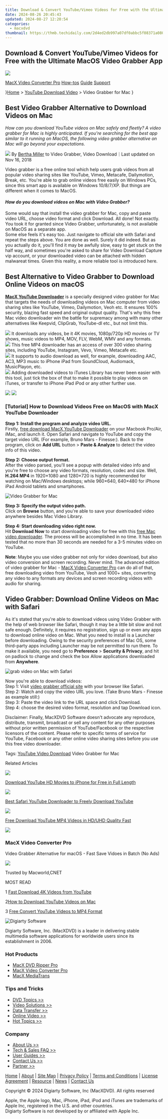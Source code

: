```yaml
---
title: Download & Convert YouTube/Vimeo Videos for Free with the Ultimate MacOS Video Grabber App
date: 2024-08-26 20:45:43
updated: 2024-08-27 12:20:54
categories:
  - macxdvd
thumbnail: https://thmb.techidaily.com/2d4ed2db997a07df0abbc5f08371a080eeac3562475afaa223146d9d0657f5f7.jpg
---
```


## Download & Convert YouTube/Vimeo Videos for Free with the Ultimate MacOS Video Grabber App

[![](https://www.macxdvd.com/youtube-download-video/../image-style/article-seo/icon5.png)](https://tools.techidaily.com/macxdvd/products/)

[MacX Video Converter Pro](https://tools.techidaily.com/macxdvd/products/) [How-tos](https://tools.techidaily.com/macxdvd/products/) [Guide](https://tools.techidaily.com/macxdvd/products/) [Support](https://tools.techidaily.com/macxdvd/products/) 

}[Home](https://tools.techidaily.com/macxdvd/products/) \> [YouTube Download Video](https://tools.techidaily.com/macxdvd/products/) \> Video Grabber for Mac }

## Best Video Grabber Alternative to Download Videos on Mac

_How can you download YouTube videos on Mac safely and fleetly? A video grabber for Mac is highly anticipated. If you're searching for the best app similar to it running on MacOS, the following video grabber alternative on Mac will go beyond your expectations._ 

![](https://www.macxdvd.com/youtube-download-video/../image-style/article-seo/icon1.png) By [Bertha Miller](https://www.linkedin.com/in/bertha-miller-7a324990/) to Video Grabber, Video Download｜Last updated on Nov 16, 2018



Video grabber is a free online tool which help users grab videos from all popular video sharing sites like YouTube, Vimeo, Metacafe, Dailymotion, Break, etc. You're able to grab online videos free easily on Windows PCs, since this smart app is available on Windows 10/8/7/XP. But things are different when it comes to MacOS.

#### **_How do you download videos on Mac with Video Grabber?_** 

Some would say that install the video grabber for Mac, copy and paste video URL, choose video format and click Download. All done! Not exactly. You took it for granted since Video Grabber, unfortunately, is not available on MacOS as a separate app.  
 Some else feels it's easy too. Just navigate to official site with Safari and repeat the steps above. You are done as well. Surely it did indeed. But as you actually do it, you'll find it may be awfully slow, easy to get stuck on the half way, and sometimes you're asked to share for Video Download Capture vip account, or your downloaded video can be attached with hidden malwareat times. Given this reality, a more reliable tool is introduced here.

## Best Alternative to Video Grabber to Download Online Videos on macOS

[**MacX YouTube Downloader**](https://tools.techidaily.com/macxdvd/products/) is a specially designed video grabber for Mac that targets the needs of downloading videos on Mac computer from video sharing sites like YouTube, Vimeo, Dailymotion, Veoh etc. It ensures 100% security, blazing fast speed and original output quality. That's why this free Mac video downloader win the battle for supremacy among with many other alternatives like Keepvid, ClipGrab, YouTube-dl etc., but not limit this. 

![](https://www.macxdvd.com/youtube-download-video/../seoimage/i1.png) It downloads any videos, be it 4K movies, 1080p/720p HD movies or TV shows, music videos to MP4, MOV, FLV, WebM, WMV and any formats.  
![](https://www.macxdvd.com/youtube-download-video/../seoimage/i1.png) This free MP4 downloader has an access of over 300 video sharing sites, including YouTube, Instagram, Vevo, Vimeo, Metacafe etc.  
![](https://www.macxdvd.com/youtube-download-video/../seoimage/i1.png) It supports to audio download as well, for example, downloading AAC, AC3, MP3 music to iPhone iPad from SoundCloud, Audiomack, MusicPlayon, etc.  
![](https://www.macxdvd.com/youtube-download-video/../seoimage/i1.png) Adding downloaded videos to iTunes Library has never been easier with this tool, just tick the box of that to make it possible to play videos on iTunes, or transfer to iPhone iPad iPod or any other further use.

[![](https://www.macxdvd.com/youtube-download-video/../image-style/article-seo/d-win.png)](https://tools.techidaily.com/macxdvd/products/) [![](https://www.macxdvd.com/youtube-download-video/../image-style/article-seo/d-mac.png)](https://www.macxdvd.com/youtube-download-video/../download/macx-youtube-downloader-free.dmg) 

### \[Tutorial\] How to Download Videos Free on MacOS with MacX YouTube Downloader

**Step 1: Install the program and analyze video URL.**   
 Firstly, [free download MacX YouTube Downloader](https://tools.techidaily.com/macxdvd/products/) on your Macbook Pro/Air, iMac, and launch it. Open Safari and navigate to YouTube and copy the target video URL (For example, Bruno Mars - Finesse:). Back to the program, click on **Add URL** button > **Paste & Analyze** to detect the video info of this video. 

**Step 2: Choose output format.**   
After the video parsed, you'll see a popup with detailed video info and you're free to choose any video formats, resolution, codec and size. Well, **H.264 MP4** in 1920×1080 and 1280×720 is highly recommended for watching on Mac/Windows desktops; while 960×640, 640×480 for iPhone iPad Android tablets and smartphones.

![Video Grabber for Mac](https://www.macxdvd.com/youtube-download-video/images/video-grabber-for-mac-1.jpg)

**Step 3: Specify the output video path.**   
Click on **Browse** button, and you're able to save your downloaded video anywhere besides Mac Video Library. 

**Step 4: Start downloading video right now.**   
 Hit **Download Now** to start downloading video for free with this [free Mac video downloader](https://tools.techidaily.com/macxdvd/products/). The process will be accomplished in no time. It has been tested that no more than 30 seconds are needed for a 3-5 minutes video on YouTube.

**Note**: Maybe you use video grabber not only for video download, but also video conversion and screen recording. Never mind. The advanced edition of video grabber for Mac - [MacX Video Converter Pro](https://tools.techidaily.com/macxdvd/products/) can do all of that, free downloading video from YouTube, Veoh and 1000+ sites, converting any video to any formats any devices and screen recording videos with audio for sharing. 

## Video Grabber: Download Online Videos on Mac with Safari 

As it's stated that you're able to download videos using Video Grabber with the help of web browser like Safari, though it may be a little bit slow and not safe enough. Definitely, it requires no registration, sign up or even any apps to download online video on Mac. What you need to install is a Launcher before downloading. Owing to the security preferences of Mac OS, some third-party apps including Launcher may be not permitted to run there. To make it available, you need go to **Preference** \> **Security & Privacy**, and hit on padlock to change and check the box Allow applications downloaded from **Anywhere**. 

![grab video on Mac with Safari](https://www.macxdvd.com/youtube-download-video/images/video-grabber-for-mac-2.jpg)

Now you're able to download videos:  
Step 1: Visit [video grabber official site](https://www.videograbber.net/) with your browser like Safari.   
Step 2: Watch and copy the video URL you love. (Take Bruno Mars - Finesse as example still:)  
Step 3: Paste the video link to the URL space and click Download.  
Step 4: choose the desired video format, resolution and tap Download icon. 

Disclaimer: Finally, MacXDVD Software doesn't advocate any reproduce, distribute, transmit, broadcast or sell any content for any other purposes without prior written permission of YouTube/Facebook or the respective licensors of the content. Please refer to specific terms of service for YouTube, Facebook or any other online video sharing sites before you use this free video downloader. 

 Tags: [YouTube Video Download](https://tools.techidaily.com/macxdvd/products/) Video Grabber for Mac

Related Articles

![](https://www.macxdvd.com/youtube-download-video/../image-style/article-seo/img1.jpg)

[Download YouTube HD Movies to iPhone for Free in Full Length](https://tools.techidaily.com/macxdvd/products/) 

![](https://www.macxdvd.com/youtube-download-video/../image-style/article-seo/img2.jpg)

[Best Safari YouTube Downloader to Freely Download YouTube](https://tools.techidaily.com/macxdvd/products/) 

![](https://www.macxdvd.com/youtube-download-video/../image-style/article-seo/img3.jpg)

[Free Download YouTube MP4 Videos in HD/UHD Quality Fast](https://tools.techidaily.com/macxdvd/products/) 

![](https://www.macxdvd.com/youtube-download-video/../image-style/article-seo/vcp.png)

### MacX Video Converter Pro

Video Grabber Alternative for macOS - Fast Save Vidoes in Batch (No Ads)

[![](https://www.macxdvd.com/youtube-download-video/../image-style/article-seo/fd.png)](https://tools.techidaily.com/macxdvd/products/) 

Trusted by Macworld,CNET

MOST READ

1 [Fast Download 4K Videos from YouTube](https://tools.techidaily.com/macxdvd/products/)

2[How to Download YouTube Videos on Mac](https://tools.techidaily.com/macxdvd/products/)

3 [Free Convert YouTube Videos to MP4 Format](https://tools.techidaily.com/macxdvd/products/) 



![Digiarty Software](https://www.macxdvd.com/youtube-download-video/../icon/logo.png) 

Digiarty Software, Inc. (MacXDVD) is a leader in delivering stable multimedia software applications for worldwide users since its establishment in 2006.

### Hot Products

* [MacX DVD Ripper Pro](https://tools.techidaily.com/macxdvd/products/)
* [MacX Video Converter Pro](https://tools.techidaily.com/macxdvd/products/)
* [MacX MediaTrans](https://tools.techidaily.com/macxdvd/products/)

### Tips and Tricks

* [DVD Topics >>](https://tools.techidaily.com/macxdvd/products/)
* [Video Solutions >>](https://tools.techidaily.com/macxdvd/products/)
* [Data Transfer >>](https://tools.techidaily.com/macxdvd/products/)
* [Online Video >>](https://tools.techidaily.com/macxdvd/products/)
* [Hot Topics >>](https://tools.techidaily.com/macxdvd/products/)

### Company

* [About Us >>](https://tools.techidaily.com/macxdvd/products/)
* [Tech & Sales FAQ >>](https://tools.techidaily.com/macxdvd/products/)
* [User Guides >>](https://tools.techidaily.com/macxdvd/products/)
* [Contact Us >>](https://tools.techidaily.com/macxdvd/products/)
* [Partner >>](https://tools.techidaily.com/macxdvd/products/)



[Home](https://tools.techidaily.com/macxdvd/products/) | [About](https://tools.techidaily.com/macxdvd/products/) | [Site Map](https://tools.techidaily.com/macxdvd/products/) | [Privacy Policy](https://tools.techidaily.com/macxdvd/products/) | [Terms and Conditions](https://tools.techidaily.com/macxdvd/products/) | [License Agreement](https://tools.techidaily.com/macxdvd/products/) | [Resource](https://tools.techidaily.com/macxdvd/products/) | [News](https://tools.techidaily.com/macxdvd/products/) | [Contact Us](https://tools.techidaily.com/macxdvd/products/)

Copyright © 2024 Digiarty Software, Inc (MacXDVD). All rights reserved

Apple, the Apple logo, Mac, iPhone, iPad, iPod and iTunes are trademarks of Apple Inc, registered in the U.S. and other countries.  
Digiarty Software is not developed by or affiliated with Apple Inc.

<ins class="adsbygoogle"
     style="display:block"
     data-ad-format="autorelaxed"
     data-ad-client="ca-pub-7571918770474297"
     data-ad-slot="1223367746"></ins>



<ins class="adsbygoogle"
     style="display:block"
     data-ad-client="ca-pub-7571918770474297"
     data-ad-slot="8358498916"
     data-ad-format="auto"
     data-full-width-responsive="true"></ins>
